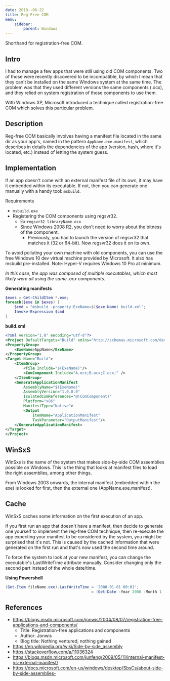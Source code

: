 ```yaml
---
date: 2019--06-22
title: Reg-Free COM
menu:
    sidebar:
        parent: Windows
---
```


Shorthand for registration-free COM.


## Intro
I had to manage a few apps that were still using old COM components. Two of those were recently discovered to be incompatible, by which I mean that they can't be installed on the same Windows system at the same time. The problem was that they used different versions the same components (.ocx), and they relied on system registration of those components to use them.

With Windows XP, Microsoft introduced a technique called registration-free COM which solves this particular problem.


## Description
Reg-free COM basically involves having a manifest file located in the same dir as your app's, named in the pattern `AppName.exe.manifest`, which describes in details the dependencies of the app (version, hash, where it's located, etc.) instead of letting the system guess.


## Implementation
If an app doesn't come with an external manifest file of its own, it may have it embedded within its executable. If not, then you can generate one manually with a handy tool: `msbuild`.


Requirements

- `msbuild.exe`
- Registering the COM components using regsvr32.
    + Ex:`regsvr32 libraryName.ocx`
    + Since Windows 2008 R2, you don't need to worry about the bitness of the component.
        - Previously, you had to launch the version of regsvr32 that matches it (32 or 64-bit). Now regsvr32 does it on its own.


To avoid polluting your own machine with old components, you can use the free Windows 10 dev virtual machine provided by Microsoft. It also has msbuild pre-installed. Note: Hyper-V requires Windows 10 Pro at minimum.


_In this case, the app was composed of multiple executables, which most likely were all using the same .ocx components._

__Generating manifests__
```powershell
$exes = Get-ChildItem *.exe;
foreach($exe in $exes) {
    $cmd = "msbuild -property:ExeName=$($exe.Name) build.xml";
    Invoke-Expression $cmd
}
```


__build.xml__
```xml
<?xml version="1.0" encoding="utf-8"?>
<Project DefaultTargets="Build" xmlns="http://schemas.microsoft.com/developer/msbuild/2003">
<PropertyGroup>
    <ExeName>AppName</ExeName>
</PropertyGroup>
<Target Name="Build">
    <ItemGroup>
        <File Include="$(ExeName)"/>
        <ComComponent Include="A.ocx;B.ocx;C.ocx;" />
    </ItemGroup>
    <GenerateApplicationManifest
        AssemblyName="$(ExeName)"
        AssemblyVersion="1.0.0.0"
        IsolatedComReferences="@(ComComponent)"
        Platform="x86"
        ManifestType="Native">
        <Output
            ItemName="ApplicationManifest"
            TaskParameter="OutputManifest"/>
    </GenerateApplicationManifest>
</Target>   
</Project>
```


## WinSxS
WinSxs is the name of the system that makes side-by-side COM assemblies possible on Windows. This is the thing that looks at manifest files to load the right assemblies, among other things.

From Windows 2003 onwards, the internal manifest (embedded within the exe) is looked for first, then the external one (AppName.exe.manifest).


## Cache
WinSxS caches some information on the first execution of an app.

If you first run an app that doesn't have a manifest, then decide to generate one yourself to implement the reg-free COM technique, then re-execute the app expecting your manifest to be considered by the system, you might be surprised that it's not. This is caused by the cached information that were generated on the first run and that's now used the second time around.

To force the system to look at your new manifest, you can change the executable's LastWriteTime attribute manually. Consider changing only the second part instead of the whole date/time.

__Using Powershell__
```powershell
(Get-Item fileName.exe).LastWriteTime = '2000-01-01 00:01';
                                      = (Get-Date -Year 2000 -Month 1 ...);
```


## References
- https://blogs.msdn.microsoft.com/jonwis/2004/08/07/registration-free-applications-and-components/
    + Title: Registration-free applications and components
    + Author: Jonwis
    + Blog title: Nothing ventured, nothing gained
- https://en.wikipedia.org/wiki/Side-by-side_assembly
- https://stackoverflow.com/a/11036324
- https://blogs.msdn.microsoft.com/junfeng/2009/05/11/internal-manifest-vs-external-manifest/
- https://docs.microsoft.com/en-us/windows/desktop/SbsCs/about-side-by-side-assemblies-